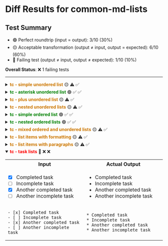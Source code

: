 # Diff Results for common-md-lists

## Test Summary

- 🟢 Perfect roundtrip (input = output): 3/10 (30%)
- 🟡 Acceptable transformation (output ≠ input, output = expected): 6/10 (60%)
- 🔴 Failing test (output ≠ input, output ≠ expected): 1/10 (10%)

**Overall Status**: ❌ 1 failing tests

---

<details >
<summary><span style="color:#cc7700; font-weight:bold;">tc - simple unordered list</span> 🟡 <span title="Input = Output?">⚠️</span> <span title="Visual match?">✅</span></summary>

<table>
<tr>
<th style="width: 33%">Original Input</th>
<th style="width: 33%">Expected Output</th>
<th style="width: 33%">Actual Output</th>
</tr>
<tr>
<td>

- Item 1
- Item 2
- Item 3

</td>
<td>

* Item 1
* Item 2
* Item 3

</td>
<td>

* Item 1
* Item 2
* Item 3

</td>
</tr>
<tr>
<td>

<pre><code>- Item 1
- Item 2
- Item 3</code></pre>

</td>
<td>

<pre><code>* Item 1
* Item 2
* Item 3</code></pre>

</td>
<td>

<pre><code>* Item 1
* Item 2
* Item 3</code></pre>

</td>
</tr>
</table>

</details>

<details >
<summary><span style="color:green; font-weight:bold;">tc - asterisk unordered list</span> 🟢 <span title="Input = Output?">✅</span> <span title="Visual match?">✅</span></summary>

<table>
<tr>
<th style="width: 100%">Input / Output (identical)</th>
</tr>
<tr>
<td>

* Alternative item 1
* Alternative item 2
* Alternative item 3

</td>
</tr>
<tr>
<td>

<pre><code>* Alternative item 1
* Alternative item 2
* Alternative item 3</code></pre>

</td>
</tr>
</table>

</details>

<details >
<summary><span style="color:#cc7700; font-weight:bold;">tc - plus unordered list</span> 🟡 <span title="Input = Output?">⚠️</span> <span title="Visual match?">✅</span></summary>

<table>
<tr>
<th style="width: 33%">Original Input</th>
<th style="width: 33%">Expected Output</th>
<th style="width: 33%">Actual Output</th>
</tr>
<tr>
<td>

+ Another alternative item 1
+ Another alternative item 2
+ Another alternative item 3

</td>
<td>

* Another alternative item 1
* Another alternative item 2
* Another alternative item 3

</td>
<td>

* Another alternative item 1
* Another alternative item 2
* Another alternative item 3

</td>
</tr>
<tr>
<td>

<pre><code>+ Another alternative item 1
+ Another alternative item 2
+ Another alternative item 3</code></pre>

</td>
<td>

<pre><code>* Another alternative item 1
* Another alternative item 2
* Another alternative item 3</code></pre>

</td>
<td>

<pre><code>* Another alternative item 1
* Another alternative item 2
* Another alternative item 3</code></pre>

</td>
</tr>
</table>

</details>

<details >
<summary><span style="color:#cc7700; font-weight:bold;">tc - nested unordered lists</span> 🟡 <span title="Input = Output?">⚠️</span> <span title="Visual match?">✅</span></summary>

<table>
<tr>
<th style="width: 33%">Original Input</th>
<th style="width: 33%">Expected Output</th>
<th style="width: 33%">Actual Output</th>
</tr>
<tr>
<td>

- Item 1
  - Nested item 1.1
  - Nested item 1.2
    - Deeply nested item 1.2.1
    - Deeply nested item 1.2.2
  - Nested item 1.3
- Item 2
  - Nested item 2.1
  - Nested item 2.2

</td>
<td>

* Item 1
  * Nested item 1.1
  * Nested item 1.2
    * Deeply nested item 1.2.1
    * Deeply nested item 1.2.2
  * Nested item 1.3
* Item 2
  * Nested item 2.1
  * Nested item 2.2

</td>
<td>

* Item 1
  * Nested item 1.1
  * Nested item 1.2
    * Deeply nested item 1.2.1
    * Deeply nested item 1.2.2
  * Nested item 1.3
* Item 2
  * Nested item 2.1
  * Nested item 2.2

</td>
</tr>
<tr>
<td>

<pre><code>- Item 1
  - Nested item 1.1
  - Nested item 1.2
    - Deeply nested item 1.2.1
    - Deeply nested item 1.2.2
  - Nested item 1.3
- Item 2
  - Nested item 2.1
  - Nested item 2.2</code></pre>

</td>
<td>

<pre><code>* Item 1
  * Nested item 1.1
  * Nested item 1.2
    * Deeply nested item 1.2.1
    * Deeply nested item 1.2.2
  * Nested item 1.3
* Item 2
  * Nested item 2.1
  * Nested item 2.2</code></pre>

</td>
<td>

<pre><code>* Item 1
  * Nested item 1.1
  * Nested item 1.2
    * Deeply nested item 1.2.1
    * Deeply nested item 1.2.2
  * Nested item 1.3
* Item 2
  * Nested item 2.1
  * Nested item 2.2</code></pre>

</td>
</tr>
</table>

</details>

<details >
<summary><span style="color:green; font-weight:bold;">tc - simple ordered list</span> 🟢 <span title="Input = Output?">✅</span> <span title="Visual match?">✅</span></summary>

<table>
<tr>
<th style="width: 100%">Input / Output (identical)</th>
</tr>
<tr>
<td>

1. First item
2. Second item
3. Third item

</td>
</tr>
<tr>
<td>

<pre><code>1. First item
2. Second item
3. Third item</code></pre>

</td>
</tr>
</table>

</details>

<details >
<summary><span style="color:green; font-weight:bold;">tc - nested ordered lists</span> 🟢 <span title="Input = Output?">✅</span> <span title="Visual match?">✅</span></summary>

<table>
<tr>
<th style="width: 100%">Input / Output (identical)</th>
</tr>
<tr>
<td>

1. First item
   1. Nested item 1.1
   2. Nested item 1.2
      1. Deeply nested item 1.2.1
      2. Deeply nested item 1.2.2
   3. Nested item 1.3
2. Second item
   1. Nested item 2.1
   2. Nested item 2.2

</td>
</tr>
<tr>
<td>

<pre><code>1. First item
   1. Nested item 1.1
   2. Nested item 1.2
      1. Deeply nested item 1.2.1
      2. Deeply nested item 1.2.2
   3. Nested item 1.3
2. Second item
   1. Nested item 2.1
   2. Nested item 2.2</code></pre>

</td>
</tr>
</table>

</details>

<details >
<summary><span style="color:#cc7700; font-weight:bold;">tc - mixed ordered and unordered lists</span> 🟡 <span title="Input = Output?">⚠️</span> <span title="Visual match?">✅</span></summary>

<table>
<tr>
<th style="width: 33%">Original Input</th>
<th style="width: 33%">Expected Output</th>
<th style="width: 33%">Actual Output</th>
</tr>
<tr>
<td>

1. Ordered item 1
2. Ordered item 2
   - Unordered nested item 2.1
   - Unordered nested item 2.2
     1. Ordered deeply nested item 2.2.1
     2. Ordered deeply nested item 2.2.2
   - Unordered nested item 2.3
3. Ordered item 3

</td>
<td>

1. Ordered item 1
2. Ordered item 2
   * Unordered nested item 2.1
   * Unordered nested item 2.2
     1. Ordered deeply nested item 2.2.1
     2. Ordered deeply nested item 2.2.2
   * Unordered nested item 2.3
3. Ordered item 3

</td>
<td>

1. Ordered item 1
2. Ordered item 2
   * Unordered nested item 2.1
   * Unordered nested item 2.2
     1. Ordered deeply nested item 2.2.1
     2. Ordered deeply nested item 2.2.2
   * Unordered nested item 2.3
3. Ordered item 3

</td>
</tr>
<tr>
<td>

<pre><code>1. Ordered item 1
2. Ordered item 2
   - Unordered nested item 2.1
   - Unordered nested item 2.2
     1. Ordered deeply nested item 2.2.1
     2. Ordered deeply nested item 2.2.2
   - Unordered nested item 2.3
3. Ordered item 3</code></pre>

</td>
<td>

<pre><code>1. Ordered item 1
2. Ordered item 2
   * Unordered nested item 2.1
   * Unordered nested item 2.2
     1. Ordered deeply nested item 2.2.1
     2. Ordered deeply nested item 2.2.2
   * Unordered nested item 2.3
3. Ordered item 3</code></pre>

</td>
<td>

<pre><code>1. Ordered item 1
2. Ordered item 2
   * Unordered nested item 2.1
   * Unordered nested item 2.2
     1. Ordered deeply nested item 2.2.1
     2. Ordered deeply nested item 2.2.2
   * Unordered nested item 2.3
3. Ordered item 3</code></pre>

</td>
</tr>
</table>

</details>

<details >
<summary><span style="color:#cc7700; font-weight:bold;">tc - list items with formatting</span> 🟡 <span title="Input = Output?">⚠️</span> <span title="Visual match?">✅</span></summary>

<table>
<tr>
<th style="width: 33%">Original Input</th>
<th style="width: 33%">Expected Output</th>
<th style="width: 33%">Actual Output</th>
</tr>
<tr>
<td>

- **Bold item**
- *Italic item*
- ~~Strikethrough item~~
- Item with `code`
- Item with [link](https://example.com)
- Item with *nested **formatting***

</td>
<td>

* **Bold item**
* _Italic item_
* ~~Strikethrough item~~
* Item with `code`
* Item with [link](https://example.com)
* Item with _nested **formatting**_

</td>
<td>

* **Bold item**
* _Italic item_
* ~~Strikethrough item~~
* Item with `code`
* Item with [link](https://example.com)
* Item with _nested **formatting**_

</td>
</tr>
<tr>
<td>

<pre><code>- **Bold item**
- *Italic item*
- ~~Strikethrough item~~
- Item with `code`
- Item with [link](https://example.com)
- Item with *nested **formatting***</code></pre>

</td>
<td>

<pre><code>* **Bold item**
* _Italic item_
* ~~Strikethrough item~~
* Item with `code`
* Item with [link](https://example.com)
* Item with _nested **formatting**_</code></pre>

</td>
<td>

<pre><code>* **Bold item**
* _Italic item_
* ~~Strikethrough item~~
* Item with `code`
* Item with [link](https://example.com)
* Item with _nested **formatting**_</code></pre>

</td>
</tr>
</table>

</details>

<details >
<summary><span style="color:#cc7700; font-weight:bold;">tc - list items with paragraphs</span> 🟡 <span title="Input = Output?">⚠️</span> <span title="Visual match?">✅</span></summary>

<table>
<tr>
<th style="width: 33%">Original Input</th>
<th style="width: 33%">Expected Output</th>
<th style="width: 33%">Actual Output</th>
</tr>
<tr>
<td>

- First item

  Paragraph within the first list item.
  
  Another paragraph within the first list item.

- Second item

  Paragraph within the second list item.

</td>
<td>

* First item

  Paragraph within the first list item.

  Another paragraph within the first list item.
* Second item

  Paragraph within the second list item.

</td>
<td>

* First item

  Paragraph within the first list item.

  Another paragraph within the first list item.
* Second item

  Paragraph within the second list item.

</td>
</tr>
<tr>
<td>

<pre><code>- First item

  Paragraph within the first list item.
  
  Another paragraph within the first list item.

- Second item

  Paragraph within the second list item.</code></pre>

</td>
<td>

<pre><code>* First item

  Paragraph within the first list item.

  Another paragraph within the first list item.
* Second item

  Paragraph within the second list item.</code></pre>

</td>
<td>

<pre><code>* First item

  Paragraph within the first list item.

  Another paragraph within the first list item.
* Second item

  Paragraph within the second list item.</code></pre>

</td>
</tr>
</table>

</details>

<details open>
<summary><span style="color:red; font-weight:bold;">tc - task lists</span> 🔴 <span title="Input = Output?">❌</span> <span title="Visual match?">❌</span></summary>

<table>
<tr>
<th style="width: 50%">Input</th>
<th style="width: 50%">Actual Output</th>
</tr>
<tr>
<td>

- [x] Completed task
- [ ] Incomplete task
- [x] Another completed task
- [ ] Another incomplete task

</td>
<td>

* Completed task
* Incomplete task
* Another completed task
* Another incomplete task

</td>
</tr>
<tr>
<td>

<pre><code>- [x] Completed task
- [ ] Incomplete task
- [x] Another completed task
- [ ] Another incomplete task</code></pre>

</td>
<td>

<pre><code>* Completed task
* Incomplete task
* Another completed task
* Another incomplete task</code></pre>

</td>
</tr>
</table>

</details>

